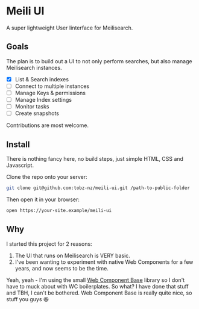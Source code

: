 # Meili UI

A super lightweight User Iinterface for Meilisearch.

## Goals

The plan is to build out a UI to not only perform searches, but also manage Meilisearch instances.

- [x] List & Search indexes
- [ ] Connect to multiple instances
- [ ] Manage Keys & permissions
- [ ] Manage Index settings
- [ ] Monitor tasks
- [ ] Create snapshots

Contributions are most welcome.

## Install

There is nothing fancy here, no build steps, just simple HTML, CSS and Javascript.

Clone the repo onto your server:

```bash
git clone git@github.com:tobz-nz/meili-ui.git /path-to-public-folder
```

Then open it in your browser:

```bash
open https://your-site.example/meili-ui
```

## Why

I started this project for 2 reasons:

1. The UI that runs on Meilisearch is VERY basic.
2. I've been wanting to experiment with native Web Components for a few years, and now seems to be the time.

Yeah, yeah - I'm using the small [Web Component Base](https://github.com/ayoayco/web-component-base) library so I don't have to muck about with WC boilerplates. So what?
I have done that stuff and TBH, I can't be bothered. Web Component Base is really quite nice, so stuff you guys :laughing:
